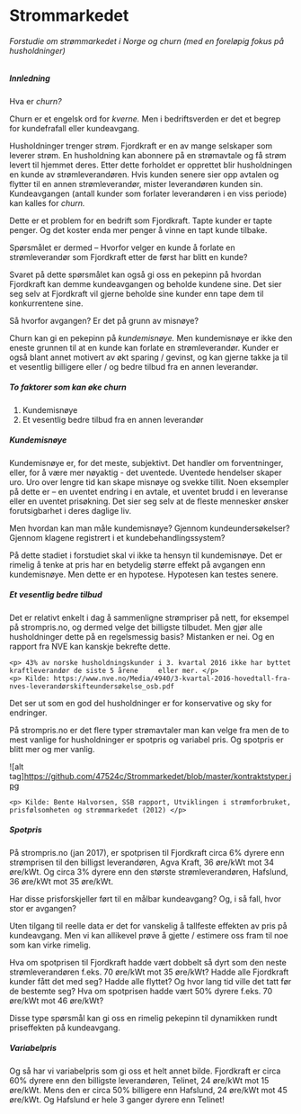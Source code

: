 # Strommarkedet
<H6> Forstudie om strømmarkedet i Norge og churn (med en foreløpig fokus på husholdninger)</H6>

<H5> Innledning </H5>

<p> Hva er <i> churn? </i> </p>
<p> Churn er et engelsk ord for <i> kverne. </i> Men i bedriftsverden er det et begrep for kundefrafall eller kundeavgang. </p>
<p> Husholdninger trenger strøm. Fjordkraft er en av mange selskaper som leverer strøm. En husholdning kan abonnere på en strømavtale og få strøm levert til hjemmet deres. Etter dette forholdet er opprettet blir husholdningen en kunde av strømleverandøren. Hvis kunden senere sier opp avtalen og flytter til en annen strømleverandør, mister leverandøren kunden sin. Kundeavgangen (antall kunder som forlater leverandøren i en viss periode) kan kalles for <i> churn. </i> </p>
<p> Dette er et problem for en bedrift som Fjordkraft. Tapte kunder er tapte penger. Og det koster enda mer penger å vinne en tapt kunde tilbake. </p>
<p> Spørsmålet er dermed – Hvorfor velger en kunde å forlate en strømleverandør som Fjordkraft etter de først har blitt en kunde? </p>
<p> Svaret på dette spørsmålet kan også gi oss en pekepinn på hvordan Fjordkraft kan demme kundeavgangen og beholde kundene sine. Det sier seg selv at Fjordkraft vil gjerne beholde sine kunder enn tape dem til konkurrentene sine.
<p> Så hvorfor avgangen? Er det på grunn av misnøye? </p>
<p> Churn kan gi en pekepinn på <i> kundemisnøye. </i> Men kundemisnøye er ikke den eneste grunnen til at en kunde kan forlate en strømleverandør. Kunder er også blant annet motivert av økt sparing / gevinst, og kan gjerne takke ja til et vesentlig billigere eller / og bedre tilbud fra en annen leverandør. </p>

<H5> To faktorer som kan øke churn </H5>

<ol type="1">
  <li> Kundemisnøye </li>
  <li> Et vesentlig bedre tilbud fra en annen leverandør </li>
</ol>

<H5> Kundemisnøye </H5>

<p> Kundemisnøye er, for det meste, subjektivt. Det handler om forventninger, eller, for å være mer nøyaktig - det uventede. Uventede hendelser skaper uro. Uro over lengre tid kan skape misnøye og svekke tillit. Noen eksempler på dette er – en uventet endring i en avtale, et uventet brudd i en leveranse eller en uventet prisøkning. Det sier seg selv at de fleste mennesker ønsker forutsigbarhet i deres daglige liv. </p>
<p> Men hvordan kan man måle kundemisnøye? Gjennom kundeundersøkelser? Gjennom klagene registrert i et kundebehandlingssystem? </p>
<p> På dette stadiet i forstudiet skal vi ikke ta hensyn til kundemisnøye. Det er rimelig å tenke at pris har en betydelig større effekt på avgangen enn kundemisnøye. Men dette er en hypotese. Hypotesen kan testes senere. </p>

<H5> Et vesentlig bedre tilbud </H5>

<p> Det er relativt enkelt i dag å sammenligne strømpriser på nett, for eksempel på strompris.no, og dermed velge det billigste tilbudet. Men gjør alle husholdninger dette på en regelsmessig basis? Mistanken er nei. Og en rapport fra NVE kan kanskje bekrefte dette. </p>

	<p> 43% av norske husholdningskunder i 3. kvartal 2016 ikke har byttet kraftleverandør de siste 5 årene 	eller mer. </p>
	<p> Kilde: https://www.nve.no/Media/4940/3-kvartal-2016-hovedtall-fra-nves-leverandørskifteundersøkelse_osb.pdf

<p> Det ser ut som en god del husholdninger er for konservative og sky for endringer. </p>
<p> På strompris.no er det flere typer strømavtaler man kan velge fra men de to mest vanlige for husholdninger er spotpris og variabel pris. Og spotpris er blitt mer og mer vanlig. </p>

![alt tag]https://github.com/47524c/Strommarkedet/blob/master/kontraktstyper.jpg

	<p> Kilde: Bente Halvorsen, SSB rapport, Utviklingen i strømforbruket, prisfølsomheten og strømmarkedet (2012) </p>

<H5> Spotpris </H5>

<p> På strompris.no (jan 2017), er spotprisen til Fjordkraft circa 6% dyrere enn strømprisen til den billigst leverandøren, Agva Kraft, 36 øre/kWt mot 34 øre/kWt. Og circa 3% dyrere enn den største strømleverandøren, Hafslund, 36 øre/kWt mot 35 øre/kWt. </p>
<p> Har disse prisforskjeller ført til en målbar kundeavgang? Og, i så fall, hvor stor er avgangen? </p>
<p> Uten tilgang til reelle data er det for vanskelig å tallfeste effekten av pris på kundeavgang. Men vi kan allikevel prøve å gjette / estimere oss fram til noe som kan virke rimelig. </p>
<p> Hva om spotprisen til Fjordkraft hadde vært dobbelt så dyrt som den neste strømleverandøren f.eks. 70 øre/kWt mot 35 øre/kWt? Hadde alle Fjordkraft kunder fått det med seg? Hadde alle flyttet? Og hvor lang tid ville det tatt før de bestemte seg? Hva om spotprisen hadde vært 50% dyrere f.eks. 70 øre/kWt mot 46 øre/kWt? </p>
<p> Disse type spørsmål kan gi oss en rimelig pekepinn til dynamikken rundt priseffekten på kundeavgang. </p>

<H5> Variabelpris </H5>

<p> Og så har vi variabelpris som gi oss et helt annet bilde. Fjordkraft er circa 60% dyrere enn den billigste leverandøren, Telinet, 24 øre/kWt mot 15 øre/kWt. Mens den er circa 50% billigere enn Hafslund, 24 øre/kWt mot 45 øre/kWt. Og Hafslund er hele 3 ganger dyrere enn Telinet! </p>
